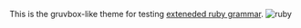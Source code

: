 This is the gruvbox-like theme for testing [exteneded ruby grammar](https://github.com/graceful-potato/ruby.tmbundle/tree/extended).
![ruby](https://user-images.githubusercontent.com/56965223/71138774-922c6380-221d-11ea-8660-d03a1cacafc8.png)
